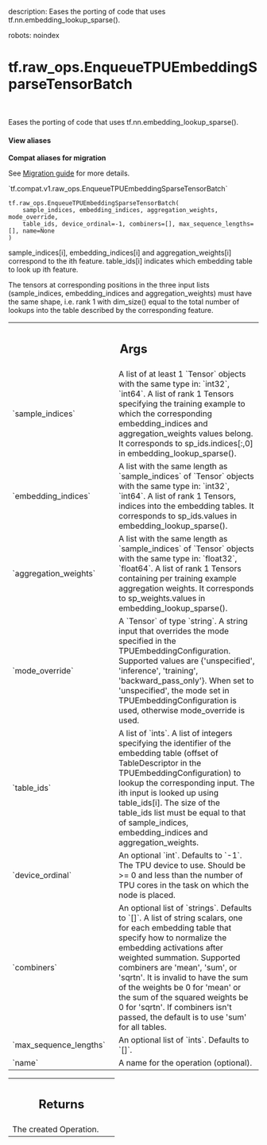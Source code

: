 description: Eases the porting of code that uses tf.nn.embedding_lookup_sparse().

robots: noindex

# tf.raw_ops.EnqueueTPUEmbeddingSparseTensorBatch

<!-- Insert buttons and diff -->

<table class="tfo-notebook-buttons tfo-api nocontent" align="left">

</table>



Eases the porting of code that uses tf.nn.embedding_lookup_sparse().

<section class="expandable">
  <h4 class="showalways">View aliases</h4>
  <p>
<b>Compat aliases for migration</b>
<p>See
<a href="https://www.tensorflow.org/guide/migrate">Migration guide</a> for
more details.</p>
<p>`tf.compat.v1.raw_ops.EnqueueTPUEmbeddingSparseTensorBatch`</p>
</p>
</section>

<pre class="devsite-click-to-copy prettyprint lang-py tfo-signature-link">
<code>tf.raw_ops.EnqueueTPUEmbeddingSparseTensorBatch(
    sample_indices, embedding_indices, aggregation_weights, mode_override,
    table_ids, device_ordinal=-1, combiners=[], max_sequence_lengths=[], name=None
)
</code></pre>



<!-- Placeholder for "Used in" -->

sample_indices[i], embedding_indices[i] and aggregation_weights[i] correspond
to the ith feature. table_ids[i] indicates which embedding table to look up ith
feature.

The tensors at corresponding positions in the three input lists (sample_indices,
embedding_indices and aggregation_weights) must have the same shape, i.e. rank 1
with dim_size() equal to the total number of lookups into the table described by
the corresponding feature.

<!-- Tabular view -->
 <table class="responsive fixed orange">
<colgroup><col width="214px"><col></colgroup>
<tr><th colspan="2"><h2 class="add-link">Args</h2></th></tr>

<tr>
<td>
`sample_indices`
</td>
<td>
A list of at least 1 `Tensor` objects with the same type in: `int32`, `int64`.
A list of rank 1 Tensors specifying the training example to
which the corresponding embedding_indices and aggregation_weights values
belong. It corresponds to sp_ids.indices[:,0] in  embedding_lookup_sparse().
</td>
</tr><tr>
<td>
`embedding_indices`
</td>
<td>
A list with the same length as `sample_indices` of `Tensor` objects with the same type in: `int32`, `int64`.
A list of rank 1 Tensors, indices into the embedding tables.
It corresponds to sp_ids.values in embedding_lookup_sparse().
</td>
</tr><tr>
<td>
`aggregation_weights`
</td>
<td>
A list with the same length as `sample_indices` of `Tensor` objects with the same type in: `float32`, `float64`.
A list of rank 1 Tensors containing per training example
aggregation weights. It corresponds to sp_weights.values in
embedding_lookup_sparse().
</td>
</tr><tr>
<td>
`mode_override`
</td>
<td>
A `Tensor` of type `string`.
A string input that overrides the mode specified in the
TPUEmbeddingConfiguration. Supported values are {'unspecified', 'inference',
'training', 'backward_pass_only'}. When set to 'unspecified', the mode set
in TPUEmbeddingConfiguration is used, otherwise mode_override is used.
</td>
</tr><tr>
<td>
`table_ids`
</td>
<td>
A list of `ints`.
A list of integers specifying the identifier of the embedding table
(offset of TableDescriptor in the TPUEmbeddingConfiguration) to lookup the
corresponding input. The ith input is looked up using table_ids[i]. The size
of the table_ids list must be equal to that of sample_indices,
embedding_indices and aggregation_weights.
</td>
</tr><tr>
<td>
`device_ordinal`
</td>
<td>
An optional `int`. Defaults to `-1`.
The TPU device to use. Should be >= 0 and less than the number
of TPU cores in the task on which the node is placed.
</td>
</tr><tr>
<td>
`combiners`
</td>
<td>
An optional list of `strings`. Defaults to `[]`.
A list of string scalars, one for each embedding table that specify
how to normalize the embedding activations after weighted summation.
Supported combiners are 'mean', 'sum', or 'sqrtn'. It is invalid to have
the sum of the weights be 0 for 'mean' or the sum of the squared weights be
0 for 'sqrtn'. If combiners isn't passed, the default is to use 'sum' for
all tables.
</td>
</tr><tr>
<td>
`max_sequence_lengths`
</td>
<td>
An optional list of `ints`. Defaults to `[]`.
</td>
</tr><tr>
<td>
`name`
</td>
<td>
A name for the operation (optional).
</td>
</tr>
</table>



<!-- Tabular view -->
 <table class="responsive fixed orange">
<colgroup><col width="214px"><col></colgroup>
<tr><th colspan="2"><h2 class="add-link">Returns</h2></th></tr>
<tr class="alt">
<td colspan="2">
The created Operation.
</td>
</tr>

</table>

